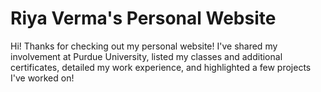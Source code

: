 # Riya Verma's Personal Website
Hi! Thanks for checking out my personal website! I've shared my involvement at Purdue University, listed my classes and additional certificates, detailed my work experience, and highlighted a few projects I've worked on! 
